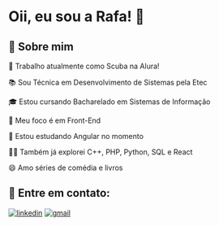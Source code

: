 
# Oii, eu sou a Rafa! 👋


## 🚀 Sobre mim

🤿 Trabalho atualmente como Scuba na Alura!

📚 Sou Técnica em Desenvolvimento de Sistemas pela Etec

🎓 Estou cursando Bacharelado em Sistemas de Informação

🎯 Meu foco é em Front-End

🧠 Estou estudando Angular no momento

👩‍💻 Também já explorei C++, PHP, Python, SQL e React

😄 Amo séries de comédia e livros 




## 🔗 Entre em contato:
[![linkedin](https://img.shields.io/badge/linkedin-0A66C2?style=for-the-badge&logo=linkedin&logoColor=white)](https://www.linkedin.com/in/rafaela-petelin-silverio)
[![gmail](https://img.shields.io/badge/Gmail-D14836?style=for-the-badge&logo=gmail&logoColor=white)](mailto:rafaelapetelin@gmail.com)

